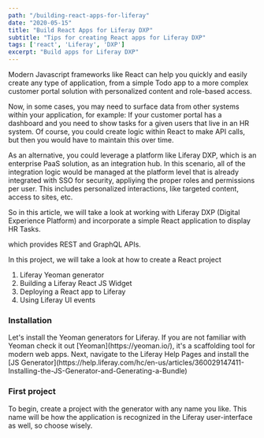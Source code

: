 ```yaml
---
path: "/building-react-apps-for-liferay"
date: "2020-05-15"
title: "Build React Apps for Liferay DXP" 
subtitle: "Tips for creating React apps for Liferay DXP"
tags: ['react', 'Liferay', 'DXP']
excerpt: "Build apps for Liferay DXP" 
---
```


Modern Javascript frameworks like React can help you quickly and easily create any type of application, from a simple Todo app to a more complex customer portal solution with personalized content and role-based access.

Now, in some cases, you may need to surface data from other systems within your application, for example: If your customer portal has a dashboard and you need to show tasks for a given users that live in an HR system.  Of course, you could create logic within React to make API calls, but then you would have to maintain this over time.

As an alternative, you could leverage a platform like Liferay DXP, which is an enterprise PaaS solution, as an integration hub.  In this scenario, all of the integration logic would be managed at the platform level that is already integrated with SSO for security, appliying the proper roles and permissions per user.  This includes personalized interactions, like targeted content, access to sites, etc.

So in this article, we will take a look at working with Liferay DXP (Digital Experience Platform) and incorporate a simple React application to display HR Tasks.


which provides REST and GraphQL APIs. 

In this project, we will take a look at how to create a React project
<ol>
<li> Liferay Yeoman generator </li>
<li> Building a Liferay React JS Widget </li>
<li> Deploying a React app to Liferay </li>
<li> Using Liferay UI events </li>
</ol>

<h3>Installation</h3>
Let's install the Yeoman generators for Liferay.  If you are not familiar with Yeoman check it out [Yeoman](https://yeoman.io/), it's a scaffolding tool for modern web apps.  Next, navigate to the Liferay Help Pages and install the [JS Generator](https://help.liferay.com/hc/en-us/articles/360029147411-Installing-the-JS-Generator-and-Generating-a-Bundle)

<h3>First project</h3>
To begin, create a project with the generator with any name you like.  This name will be how the application is recognized in the Liferay user-interface as well, so choose wisely.

